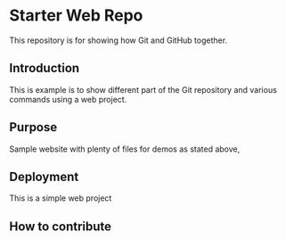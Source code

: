 # Starter Web Repo

This repository is for showing how Git and GitHub together.

## Introduction

This is example is to show different part of the Git repository and various commands using a web project.

## Purpose

Sample website with plenty of files for demos as stated above,

## Deployment

This is a simple web project

## How to contribute

